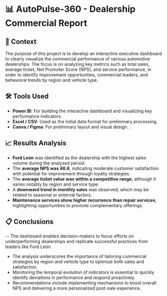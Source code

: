 # 📊 AutoPulse-360 - Dealership Commercial Report

## 📝 Context
The purpose of this project is to develop an interactive executive dashboard to clearly visualize the commercial performance of various automotive dealerships. The focus is on analyzing key metrics such as total sales, average ticket, Net Promoter Score (NPS), and service performance, in order to identify improvement opportunities, commercial leaders, and behavioral trends by region and vehicle type.

## 🛠️ Tools Used
- **Power BI**: For building the interactive dashboard and visualizing key performance indicators.
- **Excel / CSV**: Used as the initial data format for preliminary processing.
- **Canva / Figma**: For preliminary layout and visual design.
.

## 📈 Results Analysis
- **Ford León** was identified as the dealership with the highest sales volume during the analyzed period.
- The **average NPS was 46.6**, indicating moderate customer satisfaction with potential for improvement through loyalty strategies.
- The **average ticket value was within a competitive range**, although it varies notably by region and service type.
- A **downward trend in monthly sales** was observed, which may be related to seasonal or external factors.
- **Maintenance services show higher recurrence than repair services**, highlighting opportunities to promote complementary offerings.

## 📋 Conclusions
-- The dashboard enables decision-makers to focus efforts on underperforming dealerships and replicate successful practices from leaders like Ford León.
- The analysis underscores the importance of tailoring commercial strategies by region and vehicle type to optimize both sales and satisfaction.
- Monitoring the temporal evolution of indicators is essential to quickly identify deviations in performance and respond proactively.
- Recommendations include implementing mechanisms to boost overall NPS and delivering a more personalized post-sale experience.
